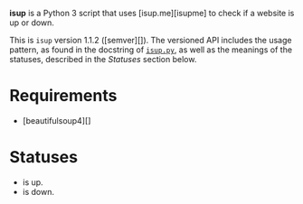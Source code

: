 **isup** is a Python 3 script that uses [isup.me][isupme] to check if a website is up or down.

This is `isup` version 1.1.2 ([semver][]). The versioned API includes the usage pattern, as found in the docstring of [`isup.py`](isup.py), as well as the meanings of the statuses, described in the *Statuses* section below.

Requirements
============

*   [beautifulsoup4][]

Statuses
========

*   <website> is up.
*   <website> is down.